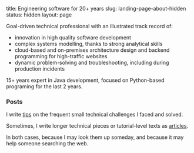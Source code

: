 title: Engineering software for 20+ years
slug: landing-page-about-hidden
status: hidden
layout: page

Goal-driven technical professional with an illustrated track record of:

* innovation in high quality software development
* complex systems modelling, thanks to strong analytical skills
* cloud-based and on-premises architecture design and backend programming for high-traffic websites
* dynamic problem-solving and troubleshooting, including during production incidents

15+ years expert in Java development, focused on Python-based programing for the last 2 years.

[//]: # (Eager to learn and adopt new approaches and languages to fulfil requirements particular to unique contexts.)

[//]: # ()
[//]: # (Demonstrated expertise in technology management, including application server management and knowledge sharing.)

[//]: # ()
[//]: # (Conversant to industry trends and driving continuous improvement through the adoption of new tools and methodologies.)

[//]: # ()
[//]: # (Proven leader recognized for strong technical acumen, as well as dynamic problem-solving, communication, interpersonal, analytical, and decision-making skills.)

[//]: # ()
[//]: # ()
[//]: # (### Experiences, certifications, trainings,  and education)

[//]: # ()
[//]: # (See my resume.)

### Posts

I write [tips]({static}/categories.html#tips-ref) on the frequent small technical challenges I faced and solved.

Sometimes, I write longer technical pieces or tutorial-level texts as [articles]({static}/categories.html#articles-ref).

In both cases, because I may look them up someday, and because it may help someone searching the web.
